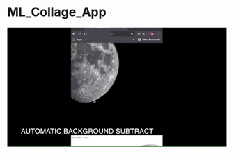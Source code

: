 # ML_Collage_App

![](https://github.com/nightshining/ML_Collage_App/blob/master/assets/gif_collage.gif?raw=true)
